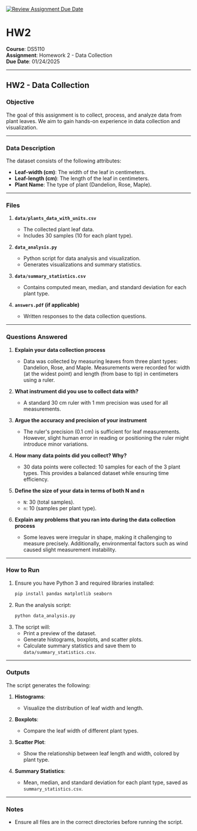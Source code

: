 [![Review Assignment Due Date](https://classroom.github.com/assets/deadline-readme-button-22041afd0340ce965d47ae6ef1cefeee28c7c493a6346c4f15d667ab976d596c.svg)](https://classroom.github.com/a/AV-xh9XP)
# HW2

**Course**: DS5110  
**Assignment**: Homework 2 - Data Collection  
**Due Date**: 01/24/2025  

---

## HW2 - Data Collection

### **Objective**
The goal of this assignment is to collect, process, and analyze data from plant leaves. We aim to gain hands-on experience in data collection and visualization.

---

### **Data Description**
The dataset consists of the following attributes:
- **Leaf-width (cm)**: The width of the leaf in centimeters.
- **Leaf-length (cm)**: The length of the leaf in centimeters.
- **Plant Name**: The type of plant (Dandelion, Rose, Maple).

---

### **Files**
1. **`data/plants_data_with_units.csv`**  
   - The collected plant leaf data.  
   - Includes 30 samples (10 for each plant type).

2. **`data_analysis.py`**  
   - Python script for data analysis and visualization.  
   - Generates visualizations and summary statistics.

3. **`data/summary_statistics.csv`**  
   - Contains computed mean, median, and standard deviation for each plant type.

4. **`answers.pdf` (if applicable)**  
   - Written responses to the data collection questions.

---

### **Questions Answered**
1. **Explain your data collection process**  
   - Data was collected by measuring leaves from three plant types: Dandelion, Rose, and Maple. Measurements were recorded for width (at the widest point) and length (from base to tip) in centimeters using a ruler.

2. **What instrument did you use to collect data with?**  
   - A standard 30 cm ruler with 1 mm precision was used for all measurements.

3. **Argue the accuracy and precision of your instrument**  
   - The ruler's precision (0.1 cm) is sufficient for leaf measurements. However, slight human error in reading or positioning the ruler might introduce minor variations.

4. **How many data points did you collect? Why?**  
   - 30 data points were collected: 10 samples for each of the 3 plant types. This provides a balanced dataset while ensuring time efficiency.

5. **Define the size of your data in terms of both N and n**  
   - `N`: 30 (total samples).  
   - `n`: 10 (samples per plant type).

6. **Explain any problems that you ran into during the data collection process**  
   - Some leaves were irregular in shape, making it challenging to measure precisely. Additionally, environmental factors such as wind caused slight measurement instability.

---

### **How to Run**
1. Ensure you have Python 3 and required libraries installed:
   ```bash
   pip install pandas matplotlib seaborn
   ```
2. Run the analysis script:
   ```bash
   python data_analysis.py
   ```
3. The script will:
   - Print a preview of the dataset.
   - Generate histograms, boxplots, and scatter plots.
   - Calculate summary statistics and save them to `data/summary_statistics.csv`.

---

### **Outputs**
The script generates the following:
1. **Histograms**:  
   - Visualize the distribution of leaf width and length.

2. **Boxplots**:  
   - Compare the leaf width of different plant types.

3. **Scatter Plot**:  
   - Show the relationship between leaf length and width, colored by plant type.

4. **Summary Statistics**:  
   - Mean, median, and standard deviation for each plant type, saved as `summary_statistics.csv`.

---

### **Notes**
- Ensure all files are in the correct directories before running the script.
